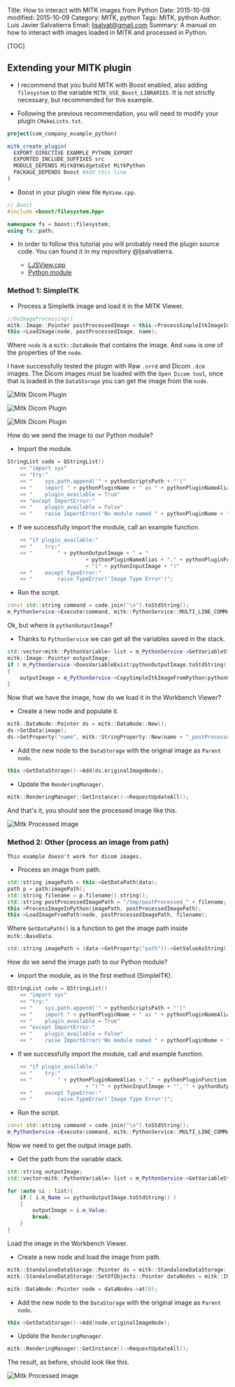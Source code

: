 Title: How to interact with MITK images from Python
Date: 2015-10-09
modified: 2015-10-09
Category: MITK, python
Tags: MITK, python
Author: Luis Javier Salvatierra
Email: ljsalvat@gmail.com
Summary: A manual on how to interact with images loaded in MITK and processed in Python.

[TOC]

## Extending your MITK plugin

* I recommend that you build MITK with Boost enabled, also adding `filesystem` to the variable `MITK_USE_Boost_LIBRARIES`. It is not strictly necessary, but recommended for this example.

* Following the previous recommendation, you will need to modify your plugin `CMakeLists.txt`.
```cmake
project(com_company_example_python)

mitk_create_plugin(
  EXPORT_DIRECTIVE EXAMPLE_PYTHON_EXPORT
  EXPORTED_INCLUDE_SUFFIXES src
  MODULE_DEPENDS MitkQtWidgetsExt MitkPython
  PACKAGE_DEPENDS Boost #Add this line
)
```

* Boost in your plugin view file `MyView.cpp`.
```cpp
// Boost
#include <boost/filesystem.hpp>

namespace fs = boost::filesystem;
using fs::path;
```

* In order to follow this tutorial you will probably need the plugin source code. You can found it in my repository @ljsalvatierra.

    - <a target="_blank" href="https://github.com/ljsalvatierra/mitk-projects/blob/master/LJSProject/Plugins/com.ljsalvatierra.example_python/src/internal/LJSView.cpp">LJSView.cpp</a>
    - <a target="_blank" href="https://github.com/ljsalvatierra/mitk-projects/blob/master/python/mitk_python_images/mitk_python_images/raw_images.py">Python module</a> 

### Method 1: SimpleITK

* Process a SimpleItk image and load it in the MITK Viewer.
```cpp
//DoImageProcessing()
mitk::Image::Pointer postProcessedImage = this->ProcessSimpleItkImageInPython(image);
this->LoadImage(node, postProcessedImage, name);
```

Where `node` is a `mitk::DataNode` that contains the image. And `name` is one of the properties of the `node`.

I have successfully tested the plugin with Raw `.nrrd` and Dicom `.dcm` images. The Dicom images must be loaded with the `Open Dicom tool`, once that is loaded in the `DataStorage` you can get the image from the `node`.

![Mitk Dicom Plugin](images/MITK_dicom_plugin_001.png)

![Mitk Dicom Plugin](images/MITK_dicom_plugin_002.png)

![Mitk Dicom Plugin](images/MITK_dicom_plugin_003.png)

How do we send the image to our Python module?

- Import the module.

```cpp
StringList code = QStringList()
    << "import sys"
    << "try:"
    << "    sys.path.append('" + pythonScriptsPath + "')"
    << "    import " + pythonPluginName + " as " + pythonPluginNameAlias
    << "    plugin_available = True"
    << "except ImportError:"
    << "    plugin_available = False"
    << "    raise ImportError('No module named " + pythonPluginName + "')"
```

- If we successfully import the module, call an example function.

```cpp
    << "if plugin_available:"
    << "    try:"
    << "        " + pythonOutputImage + " = "
                         + pythonPluginNameAlias + "." + pythonPluginFunction
                         + "(" + pythonInputImage + ")"
    << "    except TypeError:"
    << "        raise TypeError('Image Type Error')";
```

- Run the script.

```cpp
const std::string command = code.join("\n").toStdString();
m_PythonService->Execute(command, mitk::PythonService::MULTI_LINE_COMMAND);
```

Ok, but where is `pythonOutputImage`?

- Thanks to `PythonService` we can get all the variables saved in the stack.

```cpp
std::vector<mitk::PythonVariable> list = m_PythonService->GetVariableStack();
mitk::Image::Pointer outputImage;
if ( m_PythonService->DoesVariableExist(pythonOutputImage.toStdString()) )
{
    outputImage = m_PythonService->CopySimpleItkImageFromPython(pythonOutputImage.toStdString());
} 
```

Now that we have the image, how do we load it in the Workbench Viewer?
    
- Create a new node and populate it.

```cpp
mitk::DataNode::Pointer ds = mitk::DataNode::New();
ds->SetData(image);
ds->SetProperty("name", mitk::StringProperty::New(name + "_postProcessedImage"));
```

- Add the new node to the `DataStorage` with the original image as `Parent node`.

```cpp
this->GetDataStorage()->Add(ds,originalImageNode);
```

- Update the `RenderingManager`.

```cpp
mitk::RenderingManager::GetInstance()->RequestUpdateAll();
```

And that's it, you should see the processed image like this.

![Mitk Processed image](images/MITK_processed_image_001.png)


### Method 2: Other (process an image from path)

`This example doesn't work for dicom images.`

* Process an image from path.

```cpp
std::string imagePath = this->GetDataPath(data);
path p = path(imagePath);
std::string filename = p.filename().string();
std::string postProcessedImagePath = "/tmp/postProcessed_" + filename;
this->ProcessImageInPython(imagePath, postProcessedImagePath);
this->LoadImageFromPath(node, postProcessedImagePath, filename);
```

Where `GetDataPath()` is a function to get the image path inside `mitk::BaseData`.

```cpp
std::string imagePath = (data->GetProperty("path"))->GetValueAsString();
```

How do we send the image path to our Python module?

- Import the module, as in the first method (SimpleITK).

```cpp
QStringList code = QStringList()
    << "import sys"
    << "try:"
    << "    sys.path.append('" + pythonScriptsPath + "')"
    << "    import " + pythonPluginName + " as " + pythonPluginNameAlias
    << "    plugin_available = True"
    << "except ImportError:"
    << "    plugin_available = False"
    << "    raise ImportError('No module named " + pythonPluginName + "')"
```

- If we successfully import the module, call and example function.

```cpp
    << "if plugin_available:"
    << "    try:"
    << "        " + pythonPluginNameAlias + "." + pythonPluginFunction
                         + "('" + pythonInputImage + "','" + pythonOutputImage + "')"
    << "    except TypeError:"
    << "        raise TypeError('Image Type Error')";
```

- Run the script.

```cpp
const std::string command = code.join("\n").toStdString();
m_PythonService->Execute(command, mitk::PythonService::MULTI_LINE_COMMAND);
```

Now we need to get the output image path.

- Get the path from the variable stack.

```cpp
std::string outputImage;
std::vector<mitk::PythonVariable> list = m_PythonService->GetVariableStack();

for (auto &i : list){
    if ( i.m_Name == pythonOutputImage.toStdString() )
    {
        outputImage = i.m_Value;
        break;
    }
}
```

Load the image in the Workbench Viewer.

- Create a new node and load the image from path.

```cpp
mitk::StandaloneDataStorage::Pointer ds = mitk::StandaloneDataStorage::New();
mitk::StandaloneDataStorage::SetOfObjects::Pointer dataNodes = mitk::IOUtil::Load(processedImage, *ds);

mitk::DataNode::Pointer node = dataNodes->at(0);
```

- Add the new node to the `DataStorage` with the original image as `Parent node`.

```cpp
this->GetDataStorage()->Add(node,originalImageNode);
```

- Update the `RenderingManager`.

```cpp
mitk::RenderingManager::GetInstance()->RequestUpdateAll();
```

The result, as before, should look like this.

![Mitk Processed image](images/MITK_processed_image_002.png)

